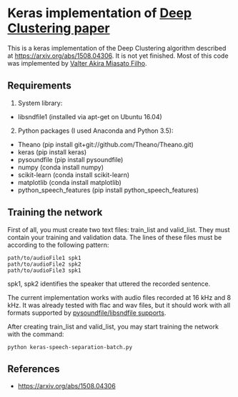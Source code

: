 # Keras implementation of [Deep Clustering paper](https://arxiv.org/abs/1508.04306)

This is a keras implementation of the Deep Clustering algorithm described at https://arxiv.org/abs/1508.04306. It is not yet finished. Most of this code was implemented by [Valter Akira Miasato Filho](https://github.com/akira-miasato). 

Requirements
------------

1. System library: 
  * libsndfile1 (installed via apt-get on Ubuntu 16.04)

2. Python packages (I used Anaconda and Python 3.5):
  * Theano (pip install git+git://github.com/Theano/Theano.git)
  * keras (pip install keras)
  * pysoundfile (pip install pysoundfile)
  * numpy (conda install numpy)
  * scikit-learn (conda install scikit-learn)
  * matplotlib (conda install matplotlib)
  * python\_speech\_features (pip install python\_speech\_features)


Training the network
--------------------

First of all, you must create two text files: train\_list and valid\_list. They must contain your training and validation data. The lines of these files must be according to the following pattern:
```
path/to/audioFile1 spk1
path/to/audioFile2 spk2
path/to/audioFile3 spk1
```
spk1, spk2 identifies the speaker that uttered the recorded sentence. 


The current implementation works with audio files recorded at 16 kHz and 8 kHz. It was already tested with flac and wav files, but it should work with all formats supported by [pysoundfile/libsndfile supports](http://www.mega-nerd.com/libsndfile/#Features).


After creating train\_list and valid\_list, you may start training the network with the command:
```
python keras-speech-separation-batch.py
```

References
----------
* https://arxiv.org/abs/1508.04306
